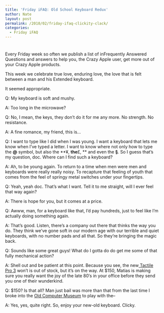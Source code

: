 ```yaml
---
title: 'Friday iFAQ: Old School Keyboard Redux'
author: Nate
layout: post
permalink: /2010/02/friday-ifaq-clickity-clack/
categories:
  - Friday iFAQ
---
```

# 

Every Friday week so often we publish a list of inFrequently Answered Questions and answers to help you, the Crazy Apple user, get more out of your Crazy Apple products.

This week we celebrate true love, enduring love, the love that is felt between a man and his Extended keyboard.

It seemed appropriate.

Q: My keyboard is soft and mushy.

A: Too long in the microwave?

Q: No, I mean, the keys, they don’t do it for me any more. No strength. No resistance.

A: A fine romance, my friend, this is…

Q: I want to type like I did when I was young. I want a keyboard that lets me know when I’ve typed a letter. I want to know where not only how to type the **@** symbol, but also the **¥, **the**£, ** and even the **§**. So I guess that’s my question, doc. Where can I find such a keyboard?

A: Ah, to be young again. To return to a time when men were men and keyboards were really really noisy. To recapture that feeling of youth that comes from the feel of springy metal switches under your fingertips.

Q: Yeah, yeah doc. That’s what I want. Tell it to me straight, will I ever feel that way again?

A: There is hope for you, but it comes at a price.

Q: Awww, man, for a keyboard like that, I’d pay hundreds, just to feel like I’m actually doing something again.

A: That’s good. Listen, there’s a company out there that thinks the way you do. They think we’ve gone soft in our modern age with our terrible and quiet keyboards, with no number pads and all that. So they’re bringing the magic back.

Q: Sounds like some great guys! What do I gotta do do get me some of that fully mechanical action?

A: Shell out and be patient at this point. Because you see, the new[ Tactile Pro 3][1] won’t is out of stock, but it’s on the way. At $150, Matias is making sure you really want the joy of the late 80′s in your office before they send you one of their wunderkind.

 [1]: http://matias.ca/tactilepro3/index.php

Q: $150? Is that all? Man just bail was more than that from the last time I broke into the [Old Computer Museum][2] to play with the–

 [2]: http://www.old-computers.com/MUSEUM/

A: Yes, yes, quite right. So, enjoy your new-old keyboard. Clicky.